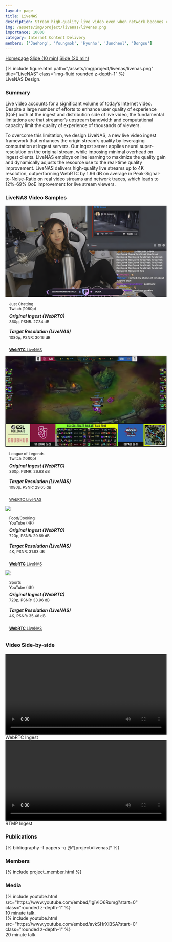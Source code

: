 ```yaml
---
layout: page
title: LiveNAS
description: Stream high-quality live video even when network becomes congested.
img: /assets/img/project/livenas/livenas.png
importance: 10000
category: Internet Content Delivery
members: ['Jaehong', 'Youngmok', 'Hyunho', 'Juncheol', 'Dongsu']
---
```

<p class="profile-buttons">
    <a class="btn z-depth-0" href="https://web.inalab.net/~livenas">Homepage</a>
    <a class="btn z-depth-0" href="/assets/img/project/livenas/sigcomm2020-slide-livenas-short.pptx">Slide (10 min)</a>
    <a class="btn z-depth-0" href="/assets/img/project/livenas/sigcomm2020-slide-livenas-long.pptx">Slide (20 min)</a>
</p>

<div class="row justify-content-sm-center">
    <div class="col-md mt-3 col-md-6">
        {% include figure.html path="/assets/img/project/livenas/livenas.png" title="LiveNAS" class="img-fluid rounded z-depth-1" %}
        <div class="caption">
            LiveNAS Design.
        </div>
    </div>
</div>

<h3>Summary</h3>
Live video accounts for a significant volume of today’s Internet
video. Despite a large number of efforts to enhance user quality
of experience (QoE) both at the ingest and distribution side of live
video, the fundamental limitations are that streamer’s upstream
bandwidth and computational capacity limit the quality of experience of thousands of viewers.

To overcome this limitation, we design LiveNAS, a new live
video ingest framework that enhances the origin stream’s quality by leveraging computation at ingest servers. Our ingest server
applies neural super-resolution on the original stream, while imposing minimal overhead on ingest clients. LiveNAS employs online
learning to maximize the quality gain and dynamically adjusts the
resource use to the real-time quality improvement. LiveNAS delivers high-quality live streams up to 4K resolution, outperforming
WebRTC by 1.96 dB on average in Peak-Signal-to-Noise-Ratio on
real video streams and network traces, which leads to 12%-69% QoE
improvement for live stream viewers.

<h3 class="mt-5">LiveNAS Video Samples</h3>
<style>
    .content {
        padding: 1em;
        font-size: 12px;
    }

    .header {
        //font-weight: bold;
        font-size: 20px;
    }
    .meta {
        color: rgba(0,0,0,.4);
    }

    .description {
        margin-top: 5px;
    }

    .description h5 {
        font-weight: bold;
        font-size: 14px;
        line-height: 20px;
        margin-top: 14px;
        margin-bottom: 0;
    }
    .description h5:first-child {
        margin-top: 0;
    }

    .demo-video {
        display: block;
        width: 100%;
    }

</style>
<div class="row pt-2 mb-5 livenas">
    <div class="col-sm-3">
        <div class="ui card">
            <div class="image">
            <img src="/assets/img/project/livenas/jc.png">
            </div>
            <div class="content">
            <div class="header">Just Chatting</div>
            <div class="meta">
                <a>Twitch (1080p)</a>
            </div>
            <div class="description">
                <h5> Original Ingest (WebRTC) </h5> 360p,  PSNR: 27.34 dB 
                <h5> Target Resolution (LiveNAS) </h5> 1080p, PSNR: 30.16 dB
            </div>
            </div>
            <div class="extra content">
            <div class="ui two buttons">
                <a class="ui basic primary button" target="_blank" href="https://web.inalab.net/~livenas/video.html?video=WebRTC_justchat.mp4&amp;type=mp4"> <b>WebRTC</b> </a>
                <a class="ui basic green button" target="_blank" href="https://web.inalab.net/~livenas/video.html?video=LiveNAS_justchat.mp4&amp;type=mp4"> LiveNAS </a> 
            </div>
            </div>
        </div>
    </div>
    <div class="col-sm-3">
        <div class="card">
            <div class="image">
            <img src="/assets/img/project/livenas/lol.png">
            </div>
            <div class="content">
            <div class="header">League of Legends</div>
            <div class="meta">
                <a>Twitch (1080p)</a>
            </div>
            <div class="description">
                <h5> Original Ingest (WebRTC) </h5> 360p,  PSNR: 26.63 dB 
                <h5> Target Resolution (LiveNAS) </h5> 1080p, PSNR: 29.65 dB
            </div>
            </div>
            <div class="extra content">
            <div class="ui two buttons">
                <a class="ui basic primary button" target="_blank" href="https://web.inalab.net/~livenas/video.html?video=WebRTC_lol.mp4&amp;type=mp4"> WebRTC </a>
                <a class="ui basic green button" target="_blank" href="https://web.inalab.net/~livenas/video.html?video=LiveNAS_lol.mp4&amp;type=mp4"> LiveNAS </a> 
            </div>
            </div>
        </div>
    </div>
    <div class="col-sm-3">
        <div class="card">
            <div class="image">
            <img src="/assets/img/project/livenas/Food.png">
            </div>
            <div class="content">
            <div class="header">Food/Cooking</div>
            <div class="meta">
                <a>YouTube (4K)</a>
            </div>
            <div class="description">
                <h5> Original Ingest (WebRTC) </h5> 720p,  PSNR: 29.69 dB 
                <h5> Target Resolution (LiveNAS) </h5> 4K, PSNR: 31.83 dB
            </div>
            </div>
            <div class="extra content">
            <div class="ui two buttons">
                <a class="ui basic primary button" target="_blank" href="https://web.inalab.net/~livenas/video.html?video=WebRTC_food.mp4&amp;type=mp4"> <b>WebRTC</b> </a>
                <a class="ui basic green button" target="_blank" href="https://web.inalab.net/~livenas/video.html?video=LiveNAS_food.mp4&amp;type=mp4"> LiveNAS </a> 
            </div>
            </div>
        </div>
    </div>
    <div class="col-sm-3">
        <div class="card">
        <div class="image">
            <img src="/assets/img/project/livenas/sports.png">
        </div>
        <div class="content">
        <div class="header">Sports</div>
        <div class="meta">
            <a>YouTube (4K)</a>
        </div>
        <div class="description">
            <h5> Original Ingest (WebRTC) </h5> 720p,  PSNR: 33.96 dB 
            <h5> Target Resolution (LiveNAS) </h5> 4K, PSNR: 35.46 dB
        </div>
        </div>
        <div class="extra content">
        <div class="ui two buttons">
            <a class="ui basic primary button" target="_blank" href="https://web.inalab.net/~livenas/video.html?video=WebRTC_sport.mp4&amp;type=mp4"> <b>WebRTC</b> </a>
            <a class="ui basic green button" target="_blank" href="https://web.inalab.net/~livenas/video.html?video=LiveNAS_sport.mp4&amp;type=mp4"> LiveNAS </a> 
        </div>
        </div>
    </div>
    </div> 
</div>

<h3 class="mt-5">Video Side-by-side</h3>
<div class="row justify-content-sm-center">
    <div class="col-md mt-3 mt-md-0 col-md-6">
        <video src="https://web.inalab.net/~livenas/sigcomm2020-slide-demo-final-caption.mp4" controls="controls" preload="auto" class="demo-video">
        </video>
        <div class="caption">
            WebRTC Ingest
        </div>
    </div>
    <div class="col-md mt-3 mt-md-0 col-md-6">
        <video src="https://web.inalab.net/~livenas/demo_4K_caption.mp4" controls="controls"  preload="auto" class="demo-video">
        </video>
        <div class="caption">
            RTMP Ingest
        </div>
    </div>
</div>


<h3>Publications</h3>
<div class="publications">
{% bibliography -f papers -q @*[project=livenas]* %}
</div>

<h3 class="mt-3">Members</h3>
{% include project_member.html %}

<h3 class="mt-5">Media</h3>
<div class="row justify-content-sm-center">
    <div class="col-md mt-3 mt-md-0 col-md-6">
        {% include youtube.html src="https://www.youtube.com/embed/1giVlO6Rumg?start=0" class="rounded z-depth-1" %}
        <div class="caption">
            10 minute talk.
        </div>
    </div>
    <div class="col-md mt-3 mt-md-0 col-md-6">
        {% include youtube.html src="https://www.youtube.com/embed/avkSHrXlBSA?start=0" class="rounded z-depth-1" %}
        <div class="caption">
            20 minute talk.
        </div>
    </div>
</div>
